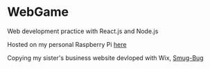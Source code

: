 # WebGame
Web development practice with React.js and Node.js

Hosted on my personal Raspberry Pi [here](http://24.111.207.77:5555/)

Copying my sister's business website devloped with Wix, [Smug-Bug](https://www.smug-bug.com/)
